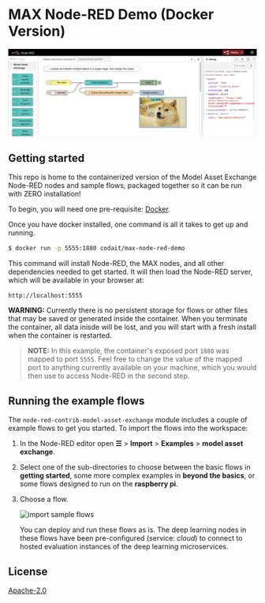 # MAX Node-RED Demo (Docker Version)

![Sample Node-RED Flow for MAX Object Detector](/assets/object_detector.png)

## Getting started

This repo is home to the containerized version of the Model Asset Exchange Node-RED nodes and sample flows, packaged together so it can be run with ZERO installation!

To begin, you will need one pre-requisite: [Docker](http://www.docker.com).

Once you have docker installed, one command is all it takes to get up and running.

```bash
$ docker run -p 5555:1880 codait/max-node-red-demo
```

This command will install Node-RED, the MAX nodes, and all other dependencies needed to get started. It will then load the Node-RED server, which will be available in your browser at: 

```
http://localhost:5555
```

**WARNING:** Currently there is no persistent storage for flows or other files that may be saved or generated inside the container. When you terminate the container, all data inisde will be lost, and you will start with a fresh install when the container is restarted.

> **NOTE:** In this example, the container's exposed port `1880` was mapped to port `5555`. Feel free to change the value of the mapped port to anything currently available on your machine, which you would then use to access Node-RED in the second step.

## Running the example flows

The `node-red-contrib-model-asset-exchange` module includes a couple of example flows to get you started. To import the flows into the workspace:

1. In the Node-RED editor open **&#9776;** > **Import** > **Examples** > **model asset exchange**.
2. Select one of the sub-directories to choose between the basic flows in **getting started**, some more complex examples in **beyond the basics**, or some flows designed to run on the **raspberry pi**.
3. Choose a flow.

   ![import sample flows](/assets/import_sample_flows.png) 

   You can deploy and run these flows as is. The deep learning nodes in these flows have been pre-configured (service: _cloud_) to connect to hosted evaluation instances of the deep learning microservices. 


License
-------

[Apache-2.0](LICENSE)
